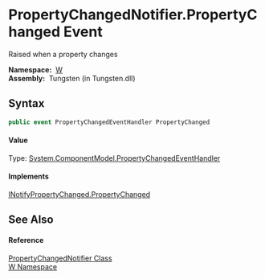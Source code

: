 PropertyChangedNotifier.PropertyChanged Event
=============================================
   Raised when a property changes

  **Namespace:**  [W][1]  
  **Assembly:**  Tungsten (in Tungsten.dll)

Syntax
------

```csharp
public event PropertyChangedEventHandler PropertyChanged
```

#### Value
Type: [System.ComponentModel.PropertyChangedEventHandler][2]
#### Implements
[INotifyPropertyChanged.PropertyChanged][3]  


See Also
--------

#### Reference
[PropertyChangedNotifier Class][4]  
[W Namespace][1]  

[1]: ../README.md
[2]: http://msdn.microsoft.com/en-us/library/hyza7z75
[3]: http://msdn.microsoft.com/en-us/library/ms133023
[4]: README.md
